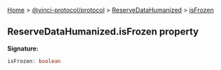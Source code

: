[Home](./index.md) &gt; [@vinci-protocol/protocol](./protocol.md) &gt; [ReserveDataHumanized](./protocol.reservedatahumanized.md) &gt; [isFrozen](./protocol.reservedatahumanized.isfrozen.md)

## ReserveDataHumanized.isFrozen property

<b>Signature:</b>

```typescript
isFrozen: boolean
```
